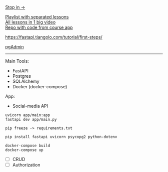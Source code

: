 [Stop in ->](https://youtu.be/0sOvCWFmrtA?t=14837)

[Playlist with separated lessons](https://youtube.com/playlist?list=PL8VzFQ8k4U1L5QpSapVEzoSfob-4CR8zM&si=mQ3UgsmNAybRtCGh)  
[All lessons in 1 big video](https://www.youtube.com/watch?v=0sOvCWFmrtA)  
[Repo with code from course app](https://github.com/Sanjeev-Thiyagarajan/fastapi-course/)

https://fastapi.tiangolo.com/tutorial/first-steps/

[pgAdmin](http://127.0.0.1:5050/)

---
Main Tools:
- FastAPI
- Postgres
- SQLAlchemy
- Docker (docker-compose)

App:
- Social-media API

```
uvicorn app/main:app
fastapi dev app/main.py

pip freeze -> requirements.txt

pip install fastapi uvicorn psycopg2 python-dotenv

docker-compose build
docker-compose up
```

- [ ] CRUD
- [ ] Authorization